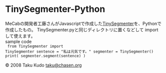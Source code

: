 # TinySegmenter-Python

MeCabの開発者工藤さんがJavascriptで作成した<a href="http://chasen.org/~taku/software/TinySegmenter/">TinySegmenter</a>を、Pythonで作成したもの。
TinySegmenter.pyと同じディレクトリに置くなどして import して使えます。<br>
sample code<br>
<code>
from TinySegmenter import TinySegmenter
sentence = "私は元気です。"
segmenter = TinySegmenter()
print( segmenter.segment(sentence) )
</code>

© 2008 Taku Kudo <taku@chasen.org>
